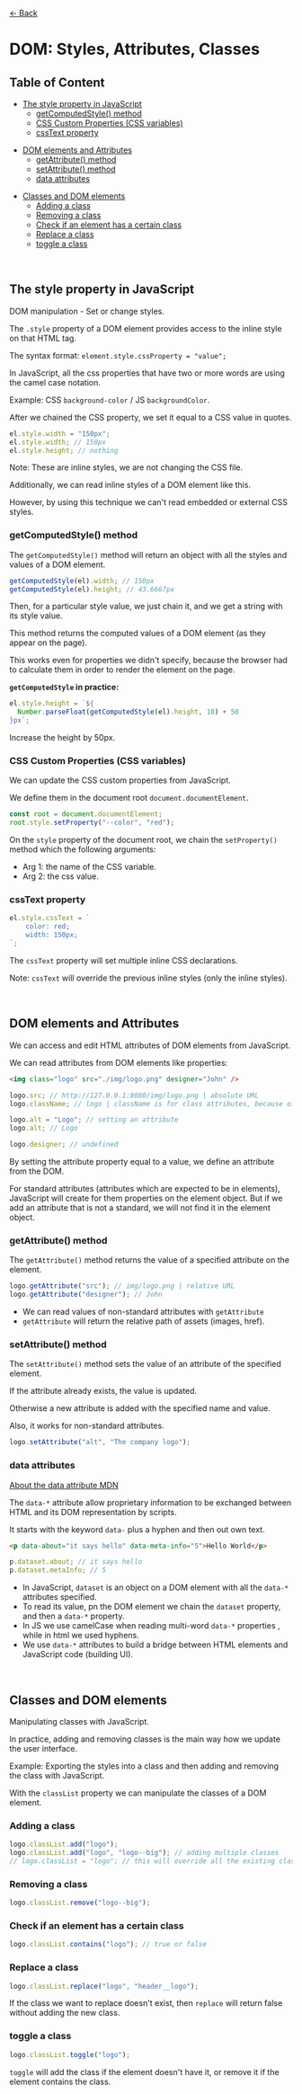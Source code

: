 [&larr; Back](./README.md)

# DOM: Styles, Attributes, Classes

## Table of Content

- [The style property in JavaScript](#the-style-property-in-javascript)
  - [getComputedStyle() method](#getcomputedstyle-method)
  - [CSS Custom Properties (CSS variables)](#css-custom-properties-css-variables)
  - [cssText property](#csstext-property)

<div></div>

- [DOM elements and Attributes](#dom-elements-and-attributes)
  - [getAttribute() method](#getattribute-method)
  - [setAttribute() method](#setattribute-method)
  - [data attributes](#data-attributes)

<div></div>

- [Classes and DOM elements](#classes-and-dom-elements)
  - [Adding a class](#adding-a-class)
  - [Removing a class](#removing-a-class)
  - [Check if an element has a certain class](#check-if-an-element-has-a-certain-class)
  - [Replace a class](#replace-a-class)
  - [toggle a class](#toggle-a-class)

<div></div>

<br>

## The style property in JavaScript

DOM manipulation - Set or change styles.

The `.style` property of a DOM element provides access to the inline style on that HTML tag.

The syntax format: `element.style.cssProperty = "value";`

In JavaScript, all the css properties that have two or more words are using the camel case notation.

Example: CSS `background-color` / JS `backgroundColor`.

After we chained the CSS property, we set it equal to a CSS value in quotes.

```js
el.style.width = "150px";
el.style.width; // 150px
el.style.height; // nothing
```

Note: These are inline styles, we are not changing the CSS file.

Additionally, we can read inline styles of a DOM element like this.

However, by using this technique we can't read embedded or external CSS styles.

### getComputedStyle() method

The `getComputedStyle()` method will return an object with all the styles and values of a DOM element.

```js
getComputedStyle(el).width; // 150px
getComputedStyle(el).height; // 43.6667px
```

Then, for a particular style value, we just chain it, and we get a string with its style value.

This method returns the computed values of a DOM element (as they appear on the page).

This works even for properties we didn't specify, because the browser had to calculate them in order to render the element on the page.

**`getComputedStyle` in practice:**

```js
el.style.height = `${
  Number.parseFloat(getComputedStyle(el).height, 10) + 50
}px`;
```

Increase the height by 50px.

### CSS Custom Properties (CSS variables)

We can update the CSS custom properties from JavaScript.

We define them in the document root `document.documentElement`.

```js
const root = document.documentElement;
root.style.setProperty("--color", "red");
```

On the `style` property of the document root, we chain the `setProperty()` method which the following arguments:

- Arg 1: the name of the CSS variable.
- Arg 2: the css value.

### cssText property

```js
el.style.cssText = `
    color: red;
    width: 150px;
`;
```

The `cssText` property will set multiple inline CSS declarations.

Note: `cssText` will override the previous inline styles (only the inline styles).

<br>

## DOM elements and Attributes

We can access and edit HTML attributes of DOM elements from JavaScript.

We can read attributes from DOM elements like properties:

```html
<img class="logo" src="./img/logo.png" designer="John" />
```

```js
logo.src; // http://127.0.0.1:8080/img/logo.png | absolute URL
logo.className; // logo | className is for class attributes, because of historical reasons

logo.alt = "Logo"; // setting an attribute
logo.alt; // Logo

logo.designer; // undefined
```

By setting the attribute property equal to a value, we define an attribute from the DOM.

For standard attributes (attributes which are expected to be in elements), JavaScript will create for them properties on the element object. But if we add an attribute that is not a standard, we will not find it in the element object.

### getAttribute() method

The `getAttribute()` method returns the value of a specified attribute on the element.

```js
logo.getAttribute("src"); // img/logo.png | relative URL
logo.getAttribute("designer"); // John
```

- We can read values of non-standard attributes with `getAttribute`
- `getAttribute` will return the relative path of assets (images, href).

### setAttribute() method

The `setAttribute()` method sets the value of an attribute of the specified element.

If the attribute already exists, the value is updated.

Otherwise a new attribute is added with the specified name and value.

Also, it works for non-standard attributes.

```js
logo.setAttribute("alt", "The company logo");
```

### data attributes

[About the data attribute MDN](https://developer.mozilla.org/en-US/docs/Web/HTML/Global_attributes/data-*)

The `data-*` attribute allow proprietary information to be exchanged between HTML and its DOM representation by scripts.

It starts with the keyword `data-` plus a hyphen and then out own text.

```html
<p data-about="it says hello" data-meta-info="5">Hello World</p>
```

```js
p.dataset.about; // it says hello
p.dataset.metaInfo; // 5
```

- In JavaScript, `dataset` is an object on a DOM element with all the `data-*` attributes specified.
- To read its value, pn the DOM element we chain the `dataset` property, and then a `data-*` property.
- In JS we use camelCase when reading multi-word `data-*` properties , while in html we used hyphens.
- We use `data-*` attributes to build a bridge between HTML elements and JavaScript code (building UI).

<br>

## Classes and DOM elements

Manipulating classes with JavaScript.

In practice, adding and removing classes is the main way how we update the user interface.

Example: Exporting the styles into a class and then adding and removing the class with JavaScript.

With the `classList` property we can manipulate the classes of a DOM element.

### Adding a class

```js
logo.classList.add("logo");
logo.classList.add("logo", "logo--big"); // adding multiple classes
// logo.classList = "logo"; // this will override all the existing classes
```

### Removing a class

```js
logo.classList.remove("logo--big");
```

### Check if an element has a certain class

```js
logo.classList.contains("logo"); // true or false
```

### Replace a class

```js
logo.classList.replace("logo", "header__logo");
```

If the class we want to replace doesn't exist, then `replace` will return false without adding the new class.

### toggle a class

```js
logo.classList.toggle("logo");
```

`toggle` will add the class if the element doesn't have it, or remove it if the element contains the class.

<br>
